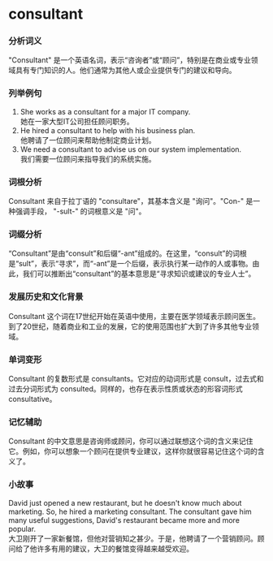 # consultant

### 分析词义

  

"Consultant" 是一个英语名词，表示“咨询者”或“顾问”，特别是在商业或专业领域具有专门知识的人。他们通常为其他人或企业提供专门的建议和导向。

  

### 列举例句

  

1.  She works as a consultant for a major IT company.  
    她在一家大型IT公司担任顾问职务。
2.  He hired a consultant to help with his business plan.  
    他聘请了一位顾问来帮助他制定商业计划。
3.  We need a consultant to advise us on our system implementation.  
    我们需要一位顾问来指导我们的系统实施。

  

### 词根分析

  

Consultant 来自于拉丁语的 "consultare"，其基本含义是 "询问"。"Con-" 是一种强调手段， "-sult-" 的词根意义是 "问"。

  

### 词缀分析

  

“Consultant”是由“consult”和后缀“-ant”组成的。在这里，“consult”的词根是“sult”，表示“寻求”，而“-ant”是一个后缀，表示执行某一动作的人或事物。由此，我们可以推断出“consultant”的基本意思是“寻求知识或建议的专业人士”。

  

### 发展历史和文化背景

  

Consultant 这个词在17世纪开始在英语中使用，主要在医学领域表示顾问医生。到了20世纪，随着商业和工业的发展，它的使用范围也扩大到了许多其他专业领域。

  

### 单词变形

  

Consultant 的复数形式是 consultants。它对应的动词形式是 consult，过去式和过去分词形式为 consulted。同样的，也存在表示性质或状态的形容词形式 consultative。

  

### 记忆辅助

  

Consultant 的中文意思是咨询师或顾问，你可以通过联想这个词的含义来记住它。例如，你可以想象一个顾问在提供专业建议，这样你就很容易记住这个词的含义了。

  

### 小故事

  

David just opened a new restaurant, but he doesn't know much about marketing. So, he hired a marketing consultant. The consultant gave him many useful suggestions, David's restaurant became more and more popular.  
大卫刚开了一家新餐馆，但他对营销知之甚少。于是，他聘请了一个营销顾问。顾问给了他许多有用的建议，大卫的餐馆变得越来越受欢迎。
